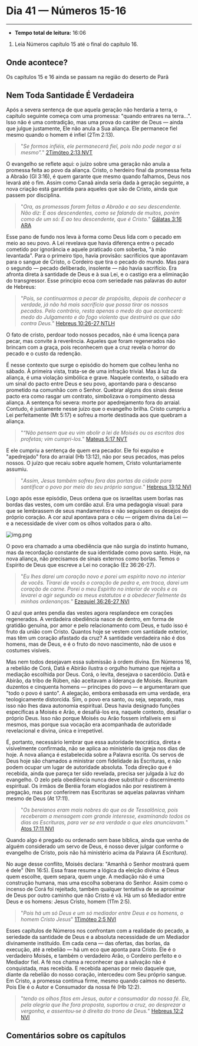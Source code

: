 # Dia 41 — Números 15-16

---

- **Tempo total de leitura:** 16:06

1. Leia Números capítulo 15 até o final do capítulo 16.

## Onde acontece?

Os capítulos 15 e 16 ainda se passam na região do deserto de Parã

## Nem Toda Santidade É Verdadeira

Após a severa sentença de que aquela geração não herdaria a terra, o capítulo seguinte começa com uma promessa: "quando entrares na terra...". Isso não é uma contradição, mas uma prova do caráter de Deus — ainda que julgue justamente, Ele não anula a Sua aliança. Ele permanece fiel mesmo quando o homem é infiel (2Tm 2:13).

>"*Se formos infiéis, ele permanecerá fiel, pois não pode negar a si mesmo”.*" [2Timóteo 2:13 NVT](https://www.bible.com/pt/bible/compare/2TI.2.13)

O evangelho se reflete aqui: o juízo sobre uma geração não anula a promessa feita ao povo da aliança. Cristo, o herdeiro final da promessa feita a Abraão (Gl 3:16), é quem garante que mesmo quando falhamos, Deus nos levará até o fim. Assim como Canaã ainda seria dada à geração seguinte, a nova criação está garantida para aqueles que são de Cristo, ainda que passem por disciplina.

>"*Ora, as promessas foram feitas a Abraão e ao seu descendente. Não diz: E aos descendentes, como se falando de muitos, porém como de um só: E ao teu descendente, que é Cristo.*" [Gálatas 3:16 ARA](https://www.bible.com/pt/bible/compare/GAL.3.16)

Esse pano de fundo nos leva à forma como Deus lida com o pecado em meio ao seu povo. A Lei revelava que havia diferença entre o pecado cometido por ignorância e aquele praticado com soberba, "à mão levantada". Para o primeiro tipo, havia provisão: sacrifícios que apontavam para o sangue de Cristo, o Cordeiro que tira o pecado do mundo. Mas para o segundo — pecado deliberado, insolente — não havia sacrifício. Era afronta direta à santidade de Deus e à sua Lei, e o castigo era a eliminação do transgressor. Esse princípio ecoa com seriedade nas palavras do autor de Hebreus:

>"*Pois, se continuarmos a pecar de propósito, depois de conhecer a verdade, já não há mais sacrifício que possa tirar os nossos pecados. Pelo contrário, resta apenas o medo do que acontecerá: medo do Julgamento e do fogo violento que destruirá os que são contra Deus.*" [Hebreus 10:26-27 NTLH](https://www.bible.com/pt/bible/compare/HEB.10.26-27)

O fato de cristo, perdoar todo nossos pecados, não é uma licença para pecar, mas convite à reverência. Aqueles que foram regenerados não brincam com a graça, pois reconhecem que a cruz revela o horror do pecado e o custo da redenção.

É nesse contexto que surge o episódio do homem que colheu lenha no sábado. À primeira vista, trata-se de uma infração trivial. Mas à luz da aliança, é uma violação simbólica e grave. Naquele contexto, o sábado era um sinal do pacto entre Deus e seu povo, apontando para o descanso prometido na comunhão com o Senhor. Quebrar alguns dos sinais desse pacto era como rasgar um contrato, simbolizava o rompimento dessa aliança. A sentença foi severa: morte por apedrejamento fora do arraial. Contudo, é justamente nesse juízo que o evangelho brilha. Cristo cumpriu a Lei perfeitamente (Mt 5:17) e sofreu a morte destinada aos que quebram a aliança.

>"*“Não pensem que eu vim abolir a lei de Moisés ou os escritos dos profetas; vim cumpri-los.*" [Mateus 5:17 NVT](https://www.bible.com/pt/bible/compare/MAT.5.17)

E ele cumpriu a sentença de quem era pecador. Ele foi expulso e "apedrejado" fora do arraial (Hb 13:12), não por seus pecados, mas pelos nossos. O juízo que recaiu sobre aquele homem, Cristo voluntariamente assumiu.

>"*Assim, Jesus também sofreu fora das portas da cidade para santificar o povo por meio do seu próprio sangue.*" [Hebreus 13:12 NVI](https://www.bible.com/pt/bible/compare/HEB.13.12)

Logo após esse episódio, Deus ordena que os israelitas usem borlas nas bordas das vestes, com um cordão azul. Era uma pedagogia visual: para que se lembrassem de seus mandamentos e não seguissem os desejos do próprio coração. A cor azul apontava para o céu — origem divina da Lei — e a necessidade de viver com os olhos voltados para o alto. 

![img.png](img.png)

O povo era chamado a uma obediência que não surgia do instinto humano, mas da recordação constante de sua identidade como povo santo. Hoje, na nova aliança, não precisamos de sinais externos como borlas. Temos o Espírito de Deus que escreve a Lei no coração (Ez 36:26-27). 

>"*Eu lhes darei um coração novo e porei um espírito novo no interior de vocês. Tirarei de vocês o coração de pedra e, em troca, darei um coração de carne. Porei o meu Espírito no interior de vocês e os levarei a agir segundo os meus estatutos e a obedecer fielmente às minhas ordenanças.*" [Ezequiel 36:26-27 NVI](https://www.bible.com/pt/bible/compare/EZK.36.26-27)

O azul que antes pendia das vestes agora resplandece em corações regenerados. A verdadeira obediência nasce de dentro, em forma de gratidão genuína, por amor e pelo relacionamento com Deus, e tudo isso é fruto da união com Cristo. Quantos hoje se vestem com santidade exterior, mas têm um coração afastado da cruz? A santidade verdadeira não é dos homens, mas de Deus, e é o fruto do novo nascimento, não de usos e costumes visíveis.

Mas nem todos desejavam essa submissão à ordem divina. Em Números 16, a rebelião de Corá, Datã e Abirão ilustra o orgulho humano que rejeita a mediação escolhida por Deus. Corá, o levita, desejava o sacerdócio. Datã e Abirão, da tribo de Rúben, não aceitavam a liderança de Moisés. Reuniram duzentos e cinquenta homens — príncipes do povo — e argumentaram que "todo o povo é santo". A alegação, embora embasada em uma verdade, era teologicamente distorcida. Sim, o povo era santo, ou seja, separado, mas isso não lhes dava autonomia espiritual. Deus havia designado funções específicas a Moisés e Arão, e desafiá-los era, naquele contexto, desafiar o próprio Deus. Isso não porque Moisés ou Arão fossem infalíveis em si mesmos, mas porque sua vocação era acompanhada de autoridade revelacional e divina, única e irrepetível.

É, portanto, necessário lembrar que essa autoridade teocrática, direta e visivelmente confirmada, não se aplica ao ministério da igreja nos dias de hoje. A nova aliança é estabelecida sobre a Palavra escrita. Os servos de Deus hoje são chamados a ministrar com fidelidade às Escrituras, e não podem ocupar um lugar de autoridade absoluta. Toda direção que é recebida, ainda que pareça ter sido revelada, precisa ser julgada à luz do evangelho. O zelo pela obediência nunca deve substituir o discernimento espiritual. Os irmãos de Beréia foram elogiados não por resistirem à pregação, mas por conferirem nas Escrituras se aquelas palavras vinham mesmo de Deus (At 17:11). 

>"*Os bereianos eram mais nobres do que os de Tessalônica, pois receberam a mensagem com grande interesse, examinando todos os dias as Escrituras, para ver se era verdade o que eles anunciavam.*" [Atos 17:11 NVI](https://www.bible.com/pt/bible/compare/ACT.17.11)

Quando algo é pregado ou ordenado sem base bíblica, ainda que venha de alguém considerado um servo de Deus, é nosso dever julgar conforme o evangelho de Cristo, pois não há ministério acima da Palavra *(A Escrítura)*. 

No auge desse conflito, Moisés declara: "Amanhã o Senhor mostrará quem é dele" (Nm 16:5). Essa frase resume a lógica da eleição divina: é Deus quem escolhe, quem separa, quem unge. A mediação não é uma construção humana, mas uma escolha soberana do Senhor. Assim como o incenso de Corá foi rejeitado, também qualquer tentativa de se aproximar de Deus por outro caminho que não Cristo é vã. Há um só Mediador entre Deus e os homens: Jesus Cristo, homem (1Tm 2:5).

>"*Pois há um só Deus e um só mediador entre Deus e os homens, o homem Cristo Jesus*" [1Timóteo 2:5 NVI](https://www.bible.com/pt/bible/compare/1TI.2.5)


Esses capítulos de Números nos confrontam com a realidade do pecado, a seriedade da santidade de Deus e a absoluta necessidade de um Mediador divinamente instituído. Em cada cena — das ofertas, das borlas, da execução, até a rebelião — há um eco que aponta para Cristo. Ele é o verdadeiro Moisés, e também o verdadeiro Arão, o Cordeiro perfeito e o Mediador fiel. A fé nos chama a reconhecer que a salvação não é conquistada, mas recebida. E recebida apenas por meio daquele que, diante da rebelião do nosso coração, intercedeu com Seu próprio sangue. Em Cristo, a promessa continua firme, mesmo quando caímos no deserto. Pois Ele é o Autor e Consumador da nossa fé (Hb 12:2). 

>"*tendo os olhos fitos em Jesus, autor e consumador da nossa fé. Ele, pela alegria que lhe fora proposta, suportou a cruz, ao desprezar a vergonha, e assentou‑se à direita do trono de Deus.*" [Hebreus 12:2 NVI](https://www.bible.com/pt/bible/compare/HEB.12.2)
>
## Comentários sobre os capítulos